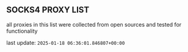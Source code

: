 ## SOCKS4 PROXY LIST

all proxies in this list were collected from open sources and tested for functionality

last update: `2025-01-18 06:36:01.846807+00:00`